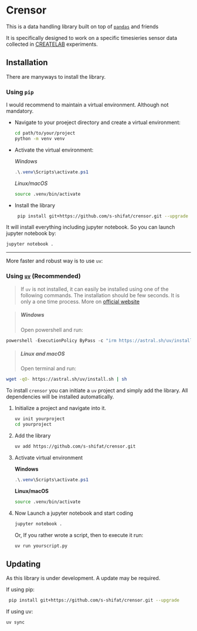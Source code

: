 # Crensor


This is a data handling library built on top of [`pandas`](https://pandas.pydata.org/) and friends

It is specifically designed to work on a specific timesieries sensor data collected in [CREATELAB](https://sites.google.com/d/1GwwjRK1G4GCpFvB04ilbo9HEXWuIQQly/p/1E5hh4221vxXGa8FiUDTapCxAzJilCPJv/edit?pli=1) experiments.


## Installation

There are manyways to install the library.

### Using `pip`
I would recommend to maintain a virtual environment. Although not mandatory.

* Navigate to your proeject directory and create a virtual environment:

    ```bash
    cd path/to/your/project
    python -m venv venv
    ```
* Activate the virtual environment:
  
    *Windows*
    ```powershell
   .\.venv\Scripts\activate.ps1 
    ```

    *Linux/macOS*
    ```bash
   source .venv/bin/activate
    ```

* Install the library

    ```bash
     pip install git+https://github.com/s-shifat/crensor.git --upgrade
    ```

It will install everything including jupyter notebook. So you can launch jupyter notebook by:

```bash
jupyter notebook .
```

---

More faster and robust way is to use `uv`:


### Using [`uv`](https://docs.astral.sh/uv/) (**Recommended**)


>If `uv` is not installed, it can easily be installed using one of the following commands.
The installation should be few seconds. It is only a one time process. More on [official website](https://docs.astral.sh/uv/getting-started/installation/#__tabbed_1_1)

>##### Windows
>Open powershell and run:

```powershell
powershell -ExecutionPolicy ByPass -c "irm https://astral.sh/uv/install.ps1 | iex"
```

>##### Linux and macOS
>Open terminal and run:

```bash
wget -qO- https://astral.sh/uv/install.sh | sh
```

To install `crensor` you can initiate a `uv` project and simply add the library.
All dependencies will be installed automatically.

1. Initialize a project and navigate into it.

    ```bash
    uv init yourproject
    cd yourproject
    ```

2. Add the library

    ```bash
    uv add https://github.com/s-shifat/crensor.git
    ```
2. Activate virtual environment

    **Windows**
    ```powershell
   .\.venv\Scripts\activate.ps1 
    ```

    **Linux/macOS**
    ```bash
   source .venv/bin/activate
    ```

1. Now Launch a jupyter notebook and start coding
    ```bash
   jupyter notebook .
    ```

     Or, If you rather wrote a script, then to execute it run:
    ```bash
   uv run yourscript.py 
    ```



## Updating

As this library is under development. A update may be required.

If using pip:

```bash
 pip install git+https://github.com/s-shifat/crensor.git --upgrade
```


If using uv:
```bash
uv sync
```







